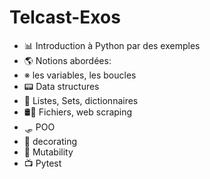 # Telcast-Exos

* 📊 Introduction à Python par des exemples
* 🌎 Notions abordées:
* ※ les variables, les boucles
* 📟 Data structures
* 🎈 Listes, Sets, dictionnaires
* 🛢🧫 Fichiers, web scraping
* 🛷 POO
* 🎨 decorating
* 🛶 Mutability
* 📺 Pytest
